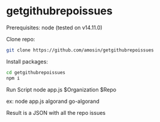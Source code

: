 # getgithubrepoissues

Prerequisites:
node (tested on v14.11.0)

Clone repo:

```bash
git clone https://github.com/amosin/getgithubrepoissues
```

Install packages:

```bash
cd getgithubrepoissues
npm i
```

Run Script
node app.js $Organization $Repo

ex: node app.js algorand go-algorand

Result is a JSON with all the repo issues
